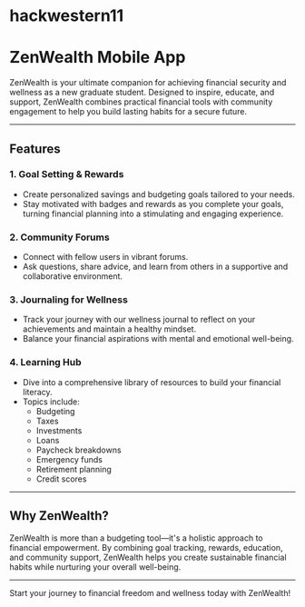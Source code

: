 # hackwestern11

# ZenWealth Mobile App

ZenWealth is your ultimate companion for achieving financial security and wellness as a new graduate student. Designed to inspire, educate, and support, ZenWealth combines practical financial tools with community engagement to help you build lasting habits for a secure future.

---

## Features

### 1. Goal Setting & Rewards
- Create personalized savings and budgeting goals tailored to your needs.
- Stay motivated with badges and rewards as you complete your goals, turning financial planning into a stimulating and engaging experience.

### 2. Community Forums
- Connect with fellow users in vibrant forums.
- Ask questions, share advice, and learn from others in a supportive and collaborative environment.

### 3. Journaling for Wellness
- Track your journey with our wellness journal to reflect on your achievements and maintain a healthy mindset.
- Balance your financial aspirations with mental and emotional well-being.

### 4. Learning Hub
- Dive into a comprehensive library of resources to build your financial literacy.
- Topics include:
  - Budgeting
  - Taxes
  - Investments
  - Loans
  - Paycheck breakdowns
  - Emergency funds
  - Retirement planning
  - Credit scores

---

## Why ZenWealth?
ZenWealth is more than a budgeting tool—it's a holistic approach to financial empowerment. By combining goal tracking, rewards, education, and community support, ZenWealth helps you create sustainable financial habits while nurturing your overall well-being.

---

Start your journey to financial freedom and wellness today with ZenWealth!
